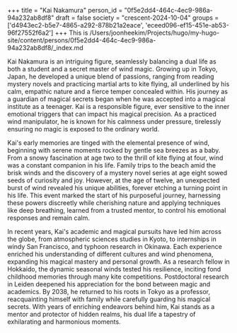 +++
title = "Kai Nakamura"
person_id = "0f5e2dd4-464c-4ec9-986a-94a232ab8df8"
draft = false
society = "crescent-2024-10-04"
groups = ['d4943ec2-b5e7-4865-a292-878b21a2eace', 'eceed096-ef15-451e-ab53-96f27552f6a2']
+++
This is /Users/joonheekim/Projects/hugo/my-hugo-site/content/persons/0f5e2dd4-464c-4ec9-986a-94a232ab8df8/_index.md

Kai Nakamura is an intriguing figure, seamlessly balancing a dual life as both a student and a secret master of wind magic. Growing up in Tokyo, Japan, he developed a unique blend of passions, ranging from reading mystery novels and practicing martial arts to kite flying, all underlined by his calm, empathic nature and a fierce temper concealed within. His journey as a guardian of magical secrets began when he was accepted into a magical institute as a teenager. Kai is a responsible figure, ever sensitive to the inner emotional triggers that can impact his magical precision. As a practiced wind manipulator, he is known for his calmness under pressure, tirelessly ensuring no magic is exposed to the ordinary world.

Kai's early memories are tinged with the elemental presence of wind, beginning with serene moments rocked by gentle sea breezes as a baby. From a snowy fascination at age two to the thrill of kite flying at four, wind was a constant companion in his life. Family trips to the beach amid the brisk winds and the discovery of a mystery novel series at age eight sowed seeds of curiosity and joy. However, at the age of twelve, an unexpected burst of wind revealed his unique abilities, forever etching a turning point in his life. This event marked the start of his purposeful journey, harnessing these powers discreetly while cherishing nature and applying techniques like deep breathing, learned from a trusted mentor, to control his emotional responses and remain calm.

In recent years, Kai's academic and magical pursuits have led him across the globe, from atmospheric sciences studies in Kyoto, to internships in windy San Francisco, and typhoon research in Okinawa. Each experience enriched his understanding of different cultures and wind phenomena, expanding his magical mastery and personal growth. As a research fellow in Hokkaido, the dynamic seasonal winds tested his resilience, inciting fond childhood memories through many kite competitions. Postdoctoral research in Leiden deepened his appreciation for the bond between magic and academics. By 2038, he returned to his roots in Tokyo as a professor, reacquainting himself with family while carefully guarding his magical secrets. With years of enriching endeavors behind him, Kai stands as a mentor and protector of hidden realms, his dual life a tapestry of exhilarating and harmonious moments.

